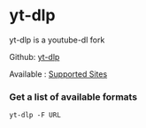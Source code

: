 # yt-dlp 

yt-dlp is a youtube-dl fork

Github: [yt-dlp](https://github.com/yt-dlp/yt-dlp)

Available : [Supported Sites](https://github.com/yt-dlp/yt-dlp/blob/master/supportedsites.md)

### Get a list of available formats

```
yt-dlp -F URL
```

